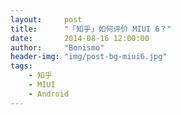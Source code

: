 ```yaml
---
layout:     post
title:      "「知乎」如何评价 MIUI 6？"
date:       2014-08-16 12:00:00
author:     "Bonismo"
header-img: "img/post-bg-miui6.jpg"
tags:
    - 知乎
    - MIUI
    - Android
---
```


